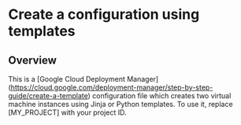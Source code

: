 # Create a configuration using templates

## Overview

This is a [Google Cloud Deployment Manager]
(https://cloud.google.com/deployment-manager/step-by-step-guide/create-a-template)
configuration file which creates two virtual machine instances using Jinja or
Python templates. To use it, replace [MY_PROJECT] with your project ID.
